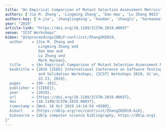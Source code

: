```yaml
---
title: "An Empirical Comparison of Mutant Selection Assessment Metrics"
authors: ['Jie M. Zhang', 'Lingming Zhang', 'Dan Hao', 'Lu Zhang 0023', 'Mark Harman']
authors-key: ['m.jie', 'zhanglingming', 'haodan', 'zhanglu', 'harmanmark']
year: "2019"
article-link: "https://doi.org/10.1109/ICSTW.2019.00037"
venue: "ICST Workshops"
bibex: "@inproceedings{DBLP:conf/icst/ZhangZHZH19,
  author    = {Jie M. Zhang and
               Lingming Zhang and
               Dan Hao and
               Lu Zhang and
               Mark Harman},
  title     = {An Empirical Comparison of Mutant Selection Assessment Metrics},
  booktitle = {2019 {IEEE} International Conference on Software Testing, Verification
               and Validation Workshops, {ICST} Workshops 2019, Xi'an, China, April
               22-23, 2019},
  pages     = {90--101},
  publisher = {{IEEE}},
  year      = {2019},
  url       = {https://doi.org/10.1109/ICSTW.2019.00037},
  doi       = {10.1109/ICSTW.2019.00037},
  timestamp = {Wed, 16 Oct 2019 14:14:54 +0200},
  biburl    = {https://dblp.org/rec/conf/icst/ZhangZHZH19.bib},
  bibsource = {dblp computer science bibliography, https://dblp.org}
}"
---
```

